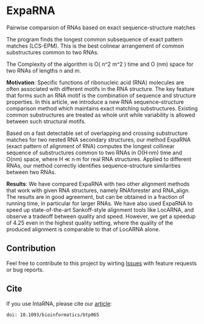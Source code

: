 # ExpaRNA
Pairwise comparsion of RNAs based on exact sequence-structure matches

The program finds the longest common subsequence of exact pattern matches (LCS-EPM).
This is the best colinear arrangement of common substructures common to two RNAs.

The Complexity of the algorithm is O( n^2 m^2 ) time and O (nm) space for two RNAs 
of lengths n and m.


**Motivation**: Specific functions of ribonucleic acid (RNA) molecules are often associated with different motifs in the RNA structure. The key feature that forms such an RNA motif is the combination of sequence and structure properties. In this article, we introduce a new RNA sequence–structure comparison method which maintains exact matching substructures. Existing common substructures are treated as whole unit while variability is allowed between such structural motifs.

Based on a fast detectable set of overlapping and crossing substructure matches for two nested RNA secondary structures, our method ExpaRNA (exact pattern of alignment of RNA) computes the longest collinear sequence of substructures common to two RNAs in O(H·nm) time and O(nm) space, where H ≪ n·m for real RNA structures. Applied to different RNAs, our method correctly identifies sequence–structure similarities between two RNAs.

**Results**: We have compared ExpaRNA with two other alignment methods that work with given RNA structures, namely RNAforester and RNA_align. The results are in good agreement, but can be obtained in a fraction of running time, in particular for larger RNAs. We have also used ExpaRNA to speed up state-of-the-art Sankoff-style alignment tools like LocARNA, and observe a tradeoff between quality and speed. However, we get a speedup of 4.25 even in the highest quality setting, where the quality of the produced alignment is comparable to that of LocARNA alone. 


## Contribution

Feel free to contribute to this project by wirting [Issues](https://github.com/BackofenLab/ExpaRNA/issues) with feature requests or bug reports.

## Cite
If you use IntaRNA, please cite our [article](http://bioinformatics.oxfordjournals.org/content/25/16/2095):
```
doi: 10.1093/bioinformatics/btp065
```
